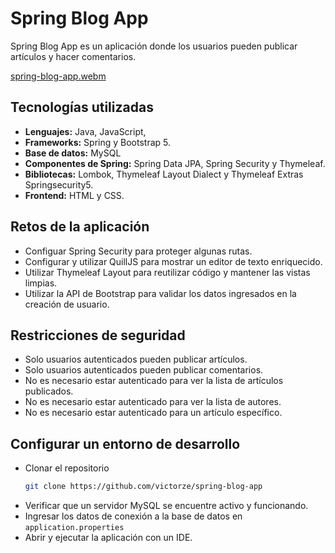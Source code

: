 # Spring Blog App

Spring Blog App es un aplicación donde los usuarios pueden publicar artículos y hacer comentarios.

[spring-blog-app.webm](https://user-images.githubusercontent.com/22132891/193481148-f5493468-f5a3-472b-b3a1-7403f2700f2e.webm)

## Tecnologías utilizadas

- __Lenguajes:__ Java, JavaScript,
- __Frameworks:__ Spring y Bootstrap 5.
- __Base de datos:__ MySQL
- __Componentes de Spring:__ Spring Data JPA, Spring Security y Thymeleaf.
- __Bibliotecas:__ Lombok, Thymeleaf Layout Dialect y Thymeleaf Extras Springsecurity5.
- __Frontend:__ HTML y CSS.

## Retos de la aplicación

- Configuar Spring Security para proteger algunas rutas.
- Configurar y utilizar QuillJS para mostrar un editor de texto enriquecido.
- Utilizar Thymeleaf Layout para reutilizar código y mantener las vistas limpias.
- Utilizar la API de Bootstrap para validar los datos ingresados en la creación de usuario.

## Restricciones de seguridad

- Solo usuarios autenticados pueden publicar artículos.
- Solo usuarios autenticados pueden publicar comentarios.
- No es necesario estar autenticado para ver la lista de artículos publicados.
- No es necesario estar autenticado para ver la lista de autores.
- No es necesario estar autenticado para un artículo específico.

## Configurar un entorno de desarrollo

- Clonar el repositorio
  ```bash
  git clone https://github.com/victorze/spring-blog-app
  ```
- Verificar que un servidor MySQL se encuentre activo y funcionando.
- Ingresar los datos de conexión a la base de datos en `application.properties`
- Abrir y ejecutar la aplicación con un IDE.
